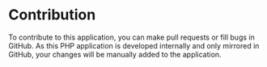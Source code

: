 # Contribution

To contribute to this application, you can make pull requests or fill bugs in GitHub. As this PHP application is developed
internally and only mirrored in GitHub, your changes will be manually added to the application.
